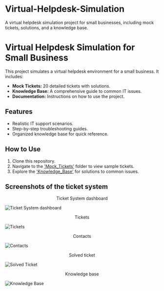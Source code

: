 # Virtual-Helpdesk-Simulation
A virtual helpdesk simulation project for small businesses, including mock tickets, solutions, and a knowledge base.


# Virtual Helpdesk Simulation for Small Business

This project simulates a virtual helpdesk environment for a small business. It includes:
- **Mock Tickets:** 20 detailed tickets with solutions.
- **Knowledge Base:** A comprehensive guide to common IT issues.
- **Documentation:** Instructions on how to use the project.

## Features
- Realistic IT support scenarios.
- Step-by-step troubleshooting guides.
- Organized knowledge base for quick reference.

## How to Use
1. Clone this repository.
2. Navigate to the ['Mock_Tickets'](https://github.com/SilentMuchaz/Virtual-Helpdesk-Simulation/blob/main/Mock_Tickets) folder to view sample tickets.
3. Explore the ['Knowledge_Base'](https://github.com/SilentMuchaz/Virtual-Helpdesk-Simulation/blob/main/knowledge_Base) for solutions to common issues.


## Screenshots of the ticket system

<div align="center">
Ticket System dashboard
</div>

![Ticket System dashboard](https://imgur.com/ZcA1AUs.png)

<div align="center">
Tickets
</div>

![Tickets](https://imgur.com/KHSCxhb.png)

<div align="center">
Contacts
</div>

![Contacts](https://imgur.com/Rg0iQkN.png)

<div align="center">
Solved ticket
</div>

![Solved Ticket](https://imgur.com/VVMGh7N.png)

<div align="center">
Knowledge base
</div>

![Knowledge Base](https://imgur.com/y3sqcrM.png)



